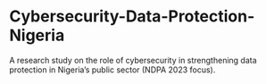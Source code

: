 # Cybersecurity-Data-Protection-Nigeria
A research study on the role of cybersecurity in strengthening data protection in Nigeria’s public sector (NDPA 2023 focus).
